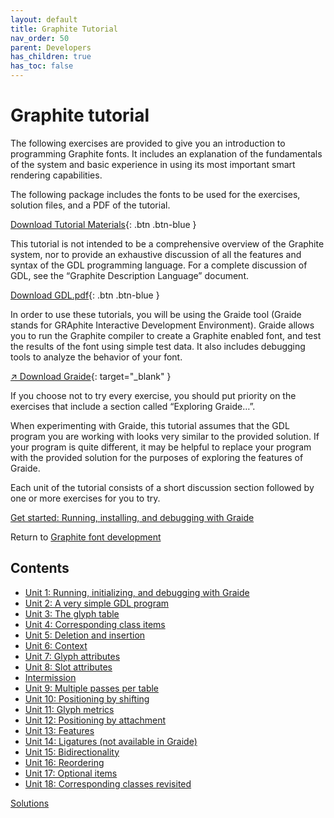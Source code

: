 ```yaml
---
layout: default
title: Graphite Tutorial
nav_order: 50
parent: Developers
has_children: true
has_toc: false
---
```


# Graphite tutorial

The following exercises are provided to give you an introduction to programming Graphite fonts. It includes an explanation of the fundamentals of the system and basic experience in using its most important smart rendering capabilities.

The following package includes the fonts to be used for the exercises, solution files, and a PDF of the tutorial.

[Download Tutorial Materials](assets/resources/GraphiteTutorialPkg_v6.zip){: .btn .btn-blue }

This tutorial is not intended to be a comprehensive overview of the Graphite system, nor to provide an exhaustive discussion of all the features and syntax of the GDL programming language. For a complete discussion of GDL, see the “Graphite Description Language” document.

[Download GDL.pdf](assets/resources/GDL.pdf){: .btn .btn-blue }

In order to use these tutorials, you will be using the Graide tool (Graide stands for GRAphite Interactive Development Environment). Graide allows you to run the Graphite compiler to create a Graphite enabled font, and test the results of the font using simple test data. It also includes debugging tools to analyze the behavior of your font.

[&#x2197; Download Graide](https://github/silnrsi/graide){: target="_blank" }

If you choose not to try every exercise, you should put priority on the exercises that include a section called “Exploring Graide…”.

When experimenting with Graide, this tutorial assumes that the GDL program you are working with looks very similar to the provided solution. If your program is quite different, it may be helpful to replace your program with the provided solution for the purposes of exploring the features of Graide.

Each unit of the tutorial consists of a short discussion section followed by one or more exercises for you to try.

[Get started: Running, installing, and debugging with Graide](tutorial/graide_tutorial1)

Return to [Graphite font development](graphite_devFont)

## Contents

* [Unit 1: Running, initializing, and debugging with Graide](tutorial/graide_tutorial1)
* [Unit 2: A very simple GDL program](tutorial/graide_tutorial2)
* [Unit 3: The glyph table](tutorial/graide_tutorial3)
* [Unit 4: Corresponding class items](tutorial/graide_tutorial4)
* [Unit 5: Deletion and insertion](tutorial/graide_tutorial5)
* [Unit 6: Context](tutorial/graide_tutorial6)
* [Unit 7: Glyph attributes](tutorial/graide_tutorial7)
* [Unit 8: Slot attributes](tutorial/graide_tutorial8)
* [Intermission](tutorial/graide_tutorial8a)
* [Unit 9: Multiple passes per table](tutorial/graide_tutorial9)
* [Unit 10: Positioning by shifting](tutorial/graide_tutorial10)
* [Unit 11: Glyph metrics](tutorial/graide_tutorial11)
* [Unit 12: Positioning by attachment](tutorial/graide_tutorial12)
* [Unit 13: Features](tutorial/graide_tutorial13)
* [Unit 14: Ligatures (not available in Graide)](tutorial/graide_tutorial14)
* [Unit 15: Bidirectionality](tutorial/graide_tutorial15)
* [Unit 16: Reordering](tutorial/graide_tutorial16)
* [Unit 17: Optional items](tutorial/graide_tutorial17)
* [Unit 18: Corresponding classes revisited](tutorial/graide_tutorial18)

[Solutions](graphite_tut_solutions)